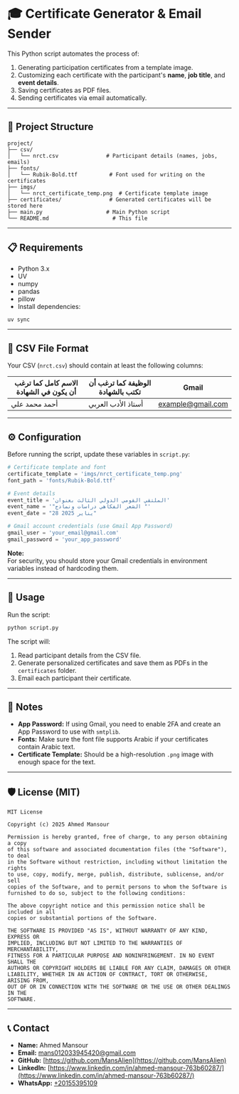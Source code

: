 # 🎓 Certificate Generator & Email Sender

This Python script automates the process of:

1. Generating participation certificates from a template image.
2. Customizing each certificate with the participant's **name**, **job title**, and **event details**.
3. Saving certificates as PDF files.
4. Sending certificates via email automatically.

---

## 📂 Project Structure

```
project/
├── csv/
│   └── nrct.csv               # Participant details (names, jobs, emails)
├── fonts/
│   └── Rubik-Bold.ttf          # Font used for writing on the certificates
├── imgs/
│   └── nrct_certificate_temp.png  # Certificate template image
├── certificates/               # Generated certificates will be stored here
├── main.py                    # Main Python script
└── README.md                    # This file
```

---

## 📋 Requirements

- Python 3.x
- UV
- numpy
- pandas
- pillow
- Install dependencies:

```bash
uv sync
```

---

## 📄 CSV File Format

Your CSV (`nrct.csv`) should contain at least the following columns:

| الاسم كامل كما ترغب أن يكون في الشهادة | الوظيفة  كما ترغب أن تكتب بالشهادة | Gmail                                          |
| -------------------------------------- | ---------------------------------- | ---------------------------------------------- |
| أحمد محمد علي                          | أستاذ الأدب العربي                 | [example@gmail.com](mailto\:example@gmail.com) |

---

## ⚙️ Configuration

Before running the script, update these variables in `script.py`:

```python
# Certificate template and font
certificate_template = 'imgs/nrct_certificate_temp.png'
font_path = 'fonts/Rubik-Bold.ttf'

# Event details
event_title = 'الملتقي القومي الدولي الثالث بعنوان'
event_name = '"الشعر الفكاهي دراسات ونماذج "'
event_date = "28 يناير 2025"

# Gmail account credentials (use Gmail App Password)
gmail_user = 'your_email@gmail.com'
gmail_password = 'your_app_password'
```

**Note:**\
For security, you should store your Gmail credentials in environment variables instead of hardcoding them.

---

## 🚀 Usage

Run the script:

```bash
python script.py
```

The script will:

1. Read participant details from the CSV file.
2. Generate personalized certificates and save them as PDFs in the `certificates` folder.
3. Email each participant their certificate.

---

## 📌 Notes

- **App Password:** If using Gmail, you need to enable 2FA and create an App Password to use with `smtplib`.
- **Fonts:** Make sure the font file supports Arabic if your certificates contain Arabic text.
- **Certificate Template:** Should be a high-resolution `.png` image with enough space for the text.

---

## 🛡 License (MIT)

```
MIT License

Copyright (c) 2025 Ahmed Mansour

Permission is hereby granted, free of charge, to any person obtaining a copy
of this software and associated documentation files (the "Software"), to deal
in the Software without restriction, including without limitation the rights
to use, copy, modify, merge, publish, distribute, sublicense, and/or sell
copies of the Software, and to permit persons to whom the Software is
furnished to do so, subject to the following conditions:

The above copyright notice and this permission notice shall be included in all
copies or substantial portions of the Software.

THE SOFTWARE IS PROVIDED "AS IS", WITHOUT WARRANTY OF ANY KIND, EXPRESS OR
IMPLIED, INCLUDING BUT NOT LIMITED TO THE WARRANTIES OF MERCHANTABILITY,
FITNESS FOR A PARTICULAR PURPOSE AND NONINFRINGEMENT. IN NO EVENT SHALL THE
AUTHORS OR COPYRIGHT HOLDERS BE LIABLE FOR ANY CLAIM, DAMAGES OR OTHER
LIABILITY, WHETHER IN AN ACTION OF CONTRACT, TORT OR OTHERWISE, ARISING FROM,
OUT OF OR IN CONNECTION WITH THE SOFTWARE OR THE USE OR OTHER DEALINGS IN THE
SOFTWARE.
```

---

## 📞 Contact

- **Name:** Ahmed Mansour  
- **Email:** [mans012033945420@gmail.com](mailto:mans012033945420@gmail.com)  
- **GitHub:** [https://github.com/MansAlien](https://github.com/MansAlien)  
- **LinkedIn:** [https://www.linkedin.com/in/ahmed-mansour-763b60287/](https://www.linkedin.com/in/ahmed-mansour-763b60287/)
- **WhatsApp:** [+20155395109](https://wa.me/20155395109)


